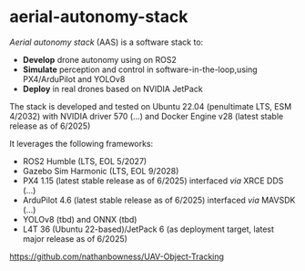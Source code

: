 # aerial-autonomy-stack

*Aerial autonomy stack* (AAS) is a software stack to:
- **Develop** drone autonomy using on ROS2
- **Simulate** perception and control in software-in-the-loop,using PX4/ArduPilot and YOLOv8
- **Deploy** in real drones based on NVIDIA JetPack

The stack is developed and tested on Ubuntu 22.04 (penultimate LTS, ESM 4/2032) with NVIDIA driver 570 (...) and Docker Engine v28 (latest stable release as of 6/2025)

It leverages the following frameworks:
- ROS2 Humble (LTS, EOL 5/2027)
- Gazebo Sim Harmonic (LTS, EOL 9/2028)
- PX4 1.15 (latest stable release as of 6/2025) interfaced *via* XRCE DDS (...)
- ArduPilot 4.6 (latest stable release as of 6/2025) interfaced *via* MAVSDK (...)
- YOLOv8 (tbd) and ONNX (tbd)
- L4T 36 (Ubuntu 22-based)/JetPack 6 (as deployment target, latest major release as of 6/2025)

https://github.com/nathanbowness/UAV-Object-Tracking
